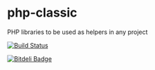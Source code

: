 php-classic
===========

PHP libraries to be used as helpers in any project

[![Build Status](https://travis-ci.org/joni2back/php-classic.svg?branch=master)](https://travis-ci.org/joni2back/php-classic)


[![Bitdeli Badge](https://d2weczhvl823v0.cloudfront.net/joni2back/php-classic/trend.png)](https://bitdeli.com/free "Bitdeli Badge")

